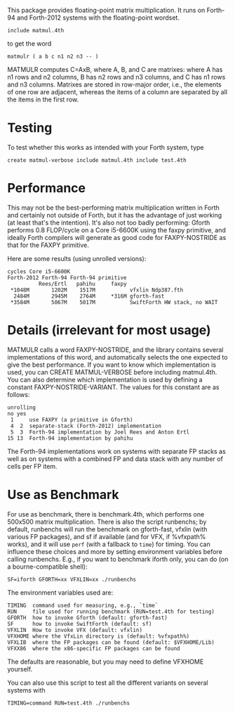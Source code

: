 This package provides floating-point matrix multiplication.  It runs
on Forth-94 and Forth-2012 systems with the floating-point wordset.

    include matmul.4th

to get the word

    matmulr ( a b c n1 n2 n3 -- )

MATMULR computes C=AxB, where A, B, and C are matrixes: where A has n1
rows and n2 columns, B has n2 rows and n3 columns, and C has n1 rows
and n3 columns.  Matrixes are stored in row-major order, i.e., the
elements of one row are adjacent, whereas the items of a column are
separated by all the items in the first row.

# Testing

To test whether this works as intended with your Forth system, type

    create matmul-verbose include matmul.4th include test.4th

# Performance

This may not be the best-performing matrix multiplication written in
Forth and certainly not outside of Forth, but it has the advantage of
just working (at least that's the intention).  It's also not too badly
performing: Gforth performs 0.8 FLOP/cycle on a Core i5-6600K using
the faxpy primitive, and ideally Forth compilers will generate as good
code for FAXPY-NOSTRIDE as that for the FAXPY primitive.

Here are some results (using unrolled versions):

    cycles Core i5-6600K
    Forth-2012 Forth-94 Forth-94 primitive
              Rees/Ertl   pahihu     faxpy
     *1048M       1202M    1517M           vfxlin Ndp387.fth
      2484M       2945M    2764M     *316M gforth-fast
     *3584M       5067M    5017M           SwiftForth HW stack, no WAIT

# Details (irrelevant for most usage)

MATMULR calls a word FAXPY-NOSTRIDE, and the library contains several
implementations of this word, and automatically selects the one
expected to give the best performance.  If you want to know which
implementation is used, you can CREATE MATMUL-VERBOSE before including
matmul.4th.  You can also determine which implementation is used by
defining a constant FAXPY-NOSTRIDE-VARIANT.  The values for this
constant are as follows:

    unrolling
    no yes
     1     use FAXPY (a primitive in Gforth)
     4  2  separate-stack (Forth-2012) implementation
     5  3  Forth-94 implementation by Joel Rees and Anton Ertl
    15 13  Forth-94 implementation by pahihu

The Forth-94 implementations work on systems with separate FP stacks
as well as on systems with a combined FP and data stack with any
number of cells per FP item.

# Use as Benchmark

For use as benchmark, there is benchmark.4th, which performs one
500x500 matrix multiplication.  There is also the script runbenchs; by
default, runbenchs will run the benchmark on gforth-fast, vfxlin (with
various FP packages), and sf if available (and for VFX, if %vfxpath%
works), and it will use `perf` (with a fallback to `time`) for timing.
You can influence these choices and more by setting environment
variables before calling runbenchs.  E.g., if you want to benchmark
iforth only, you can do (on a bourne-compatible shell):

    SF=iforth GFORTH=xx VFXLIN=xx ./runbenchs

The environment variables used are:

    TIMING  command used for measuring, e.g., `time`
    RUN     file used for running benchmark (RUN=test.4th for testing)
    GFORTH  how to invoke Gforth (default: gforth-fast)
    SF      how to invoke SwiftForth (default: sf)
    VFXLIN  How to invoke VFX (default: vfxlin)
    VFXHOME where the VfxLin directory is (default: %vfxpath%)
    VFXLIB  where the FP packages can be found (default: $VFXHOME/Lib)
    VFXX86  where the x86-specific FP packages can be found

The defaults are reasonable, but you may need to define VFXHOME yourself.

You can also use this script to test all the different variants on
several systems with

    TIMING=command RUN=test.4th ./runbenchs

